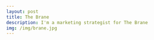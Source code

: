 ```yaml
---
layout: post
title: The Brane
description: I'm a marketing strategist for The Brane
img: /img/brane.jpg
---
```


